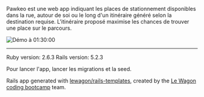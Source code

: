 Pawkeo est une web app indiquant les places de stationnement disponibles dans la rue, autour de soi ou le long d'un itinéraire généré selon la destination requise. L'itinéraire proposé maximise les chances de trouver une place sur le parcours.

 ![Démo à 01:30:00](https://www.youtube.com/watch?v=L3u6kQ3DWGA&fbclid=IwAR1dUVmJiqSiHSwUn3aXaeytxwLnRY3FZEnGf21cnLWQURCakjfvlw0oJV4)


 ----------------------------------------


Ruby version: 2.6.3
Rails version: 5.2.3

Pour lancer l'app, lancer les migrations et la seed.

Rails app generated with [lewagon/rails-templates](https://github.com/lewagon/rails-templates), created by the [Le Wagon coding bootcamp](https://www.lewagon.com) team.
